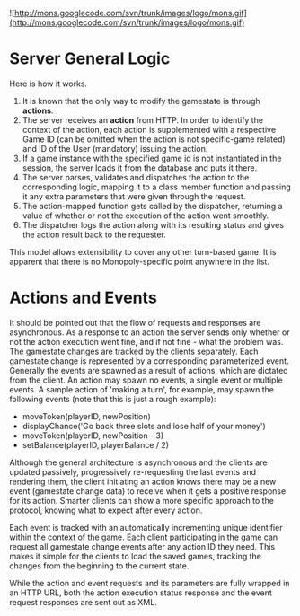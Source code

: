 ![http://mons.googlecode.com/svn/trunk/images/logo/mons.gif](http://mons.googlecode.com/svn/trunk/images/logo/mons.gif)

# Server General Logic #

Here is how it works.

  1. It is known that the only way to modify the gamestate is through **actions**.
  1. The server receives an **action** from HTTP. In order to identify the context of the action, each action is supplemented with a respective Game ID (can be omitted when the action is not specific-game related) and ID of the User (mandatory) issuing the action.
  1. If a game instance with the specified game id is not instantiated in the session, the server loads it from the database and puts it there.
  1. The server parses, validates and dispatches the action to the corresponding logic, mapping it to a class member function and passing it any extra parameters that were given through the request.
  1. The action-mapped function gets called by the dispatcher, returning a value of whether or not the execution of the action went smoothly.
  1. The dispatcher logs the action along with its resulting status and gives the action result back to the requester.

This model allows extensibility to cover any other turn-based game. It is apparent that there is no Monopoly-specific point anywhere in the list.


# Actions and Events #

It should be pointed out that the flow of requests and responses are asynchronous. As a response to an action the server sends only whether or not the action execution went fine, and if not fine - what the problem was. The gamestate changes are tracked by the clients separately. Each gamestate change is represented by a corresponding parameterized event. Generally the events are spawned as a result of actions, which are dictated from the client. An action may spawn no events, a single event or multiple events. A sample action of 'making a turn', for example, may spawn the following events (note that this is just a rough example):

  * moveToken(playerID, newPosition)
  * displayChance('Go back three slots and lose half of your money')
  * moveToken(playerID, newPosition - 3)
  * setBalance(playerID, playerBalance / 2)

Although the general architecture is asynchronous and the clients are updated passively, progressively re-requesting the last events and rendering them, the client initiating an action knows there may be a new event (gamestate change data) to receive when it gets a positive response for its action. Smarter clients can show a more specific approach to the protocol, knowing what to expect after every action.

Each event is tracked with an automatically incrementing unique identifier within the context of the game. Each client participating in the game can request all gamestate change events after any action ID they need. This makes it simple for the clients to load the saved games, tracking the changes from the beginning to the current state.

While the action and event requests and its parameters are fully wrapped in an HTTP URL, both the action execution status response and the event request responses are sent out as XML.